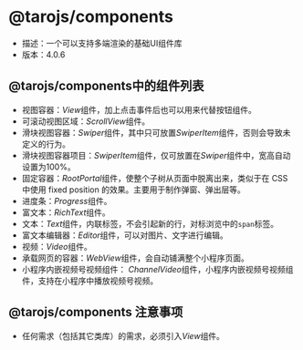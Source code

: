 # @tarojs/components
- 描述：一个可以支持多端渲染的基础UI组件库
- 版本：4.0.6

## @tarojs/components中的组件列表
- 视图容器：*View*组件，加上点击事件后也可以用来代替按钮组件。
- 可滚动视图区域：*ScrollView*组件。
- 滑块视图容器：*Swiper*组件，其中只可放置*SwiperItem*组件，否则会导致未定义的行为。
- 滑块视图容器项目：*SwiperItem*组件，仅可放置在*Swiper*组件中，宽高自动设置为100%。
- 固定容器：*RootPortal*组件，使整个子树从页面中脱离出来，类似于在 CSS 中使用 fixed position 的效果。主要用于制作弹窗、弹出层等。
- 进度条：*Progress*组件。
- 富文本：*RichText*组件。
- 文本：*Text*组件，内联标签，不会引起新的行，对标浏览中的`span`标签。
- 富文本编辑器：*Editor*组件，可以对图片、文字进行编辑。
- 视频：*Video*组件。
- 承载网页的容器：*WebView*组件，会自动铺满整个小程序页面。
- 小程序内嵌视频号视频组件： *ChannelVideo*组件，小程序内嵌视频号视频组件，支持在小程序中播放视频号视频。

## @tarojs/components 注意事项
- 任何需求（包括其它类库）的需求，必须引入*View*组件。
